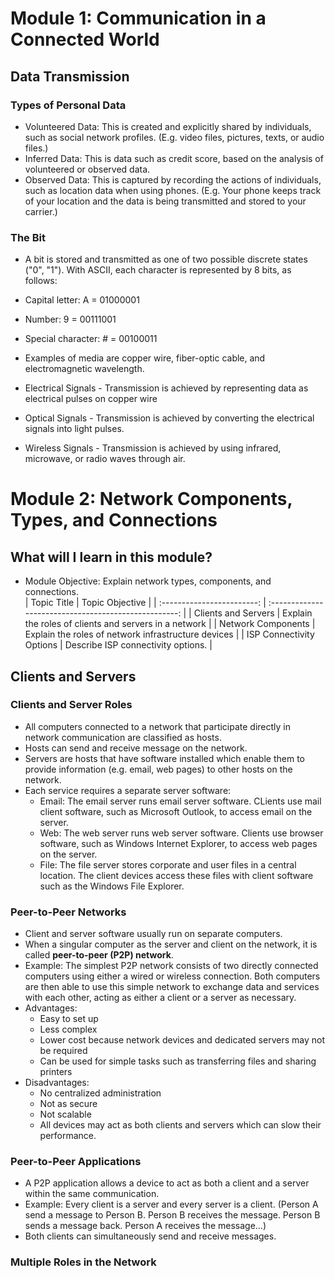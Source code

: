 # Module 1: Communication in a Connected World

## Data Transmission

### Types of Personal Data
- Volunteered Data: This is created and explicitly shared by individuals, such as social network profiles. (E.g. video files, pictures, texts, or audio files.)
- Inferred Data: This is data such as credit score, based on the analysis of volunteered or observed data.
- Observed Data: This is captured by recording the actions of individuals, such as location data when using phones. (E.g. Your phone keeps track of your location and the data is being transmitted and stored to your carrier.)

### The Bit
- A bit is stored and transmitted as one of two possible discrete states ("0", "1").
With ASCII, each character is represented by 8 bits, as follows:
- Capital letter: A = 01000001
- Number: 9 = 00111001
- Special character: # = 00100011

- Examples of media are copper wire, fiber-optic cable, and electromagnetic wavelength.

- Electrical Signals - Transmission is achieved by representing data as electrical pulses on copper wire
- Optical Signals - Transmission is achieved by converting the electrical signals into light pulses.
- Wireless Signals - Transmission is achieved by using infrared, microwave, or radio waves through air.  


# Module 2: Network Components, Types, and Connections


## What will I learn in this module?
- Module Objective: Explain network types, components, and connections.  
| Topic Title                | Topic Objective                                       |
| :------------------------: | :---------------------------------------------------: |
| Clients and Servers        | Explain the roles of clients and servers in a network |
| Network Components         | Explain the roles of network infrastructure devices   |
| ISP Connectivity Options   | Describe ISP connectivity options.                    |


## Clients and Servers

### Clients and Server Roles
- All computers connected to a network that participate directly in network communication are classified as hosts.
- Hosts can send and receive message on the network.
- Servers are hosts that have software installed which enable them to provide information (e.g. email, web pages) to other hosts on the network.
- Each service requires a separate server software:
  - Email: The email server runs email server software. CLients use mail client software, such as Microsoft Outlook, to access email on the server.
  - Web: The web server runs web server software. Clients use browser software, such as Windows Internet Explorer, to access web pages on the server.
  - File: The file server stores corporate and user files in a central location. The client devices access these files with client software such as the Windows File Explorer.

### Peer-to-Peer Networks
- Client and server software usually run on separate computers.
- When a singular computer as the server and client on the network, it is called **peer-to-peer (P2P) network**.
- Example: 
    The simplest P2P network consists of two directly connected computers using either a wired or wireless connection. Both computers are then able to use this simple network to exchange data and services with each other, acting as either a client or a server as necessary.
- Advantages:
  - Easy to set up
  - Less complex
  - Lower cost because network devices and dedicated servers may not be required
  - Can be used for simple tasks such as transferring files and sharing printers
- Disadvantages:
  - No centralized administration
  - Not as secure
  - Not scalable
  - All devices may act as both clients and servers which can slow their performance.

### Peer-to-Peer Applications
- A P2P application allows a device to act as both a client and a server within the same communication.
- Example:
    Every client is a server and every server is a client. (Person A send a message to Person B. Person B receives the message. Person B sends a message back. Person A receives the message...)
- Both clients can simultaneously send and receive messages.

### Multiple Roles in the Network
